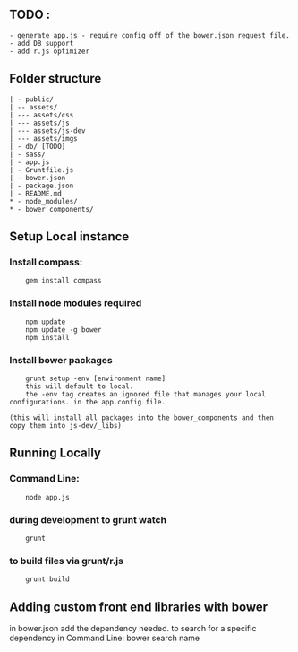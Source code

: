 ## TODO :

	- generate app.js - require config off of the bower.json request file.
	- add DB support
	- add r.js optimizer

## Folder structure
```
| - public/
| -- assets/
| --- assets/css
| --- assets/js
| --- assets/js-dev
| --- assets/imgs
| - db/ [TODO]
| - sass/
| - app.js
| - Gruntfile.js
| - bower.json
| - package.json
| - README.md
* - node_modules/
* - bower_components/
```



## Setup Local instance 
 
### Install compass:
```
	gem install compass 
```
### Install node modules required
```
	npm update
	npm update -g bower
	npm install
```
### Install bower packages
```
	grunt setup -env [environment name]
	this will default to local.
	the -env tag creates an ignored file that manages your local configurations. in the app.config file.
```
	(this will install all packages into the bower_components and then copy them into js-dev/_libs)


## Running Locally


### Command Line:
```
	node app.js
```
### during development to grunt watch
```
	grunt 
```
### to build files via grunt/r.js
```
	grunt build
```
	


## Adding custom front end libraries with bower

in bower.json add the dependency needed.
 	to search for a specific dependency in Command Line:
 		bower search name



	